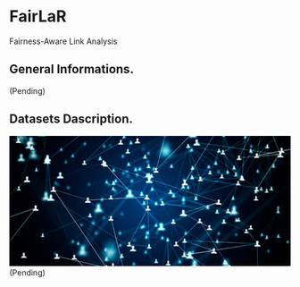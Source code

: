# FairLaR
Fairness-Aware Link Analysis

General Informations.
---------------------
(Pending)

Datasets Dascription.
---------
![Datasets feture image](/img/datasets_header.jpg)
(Pending)